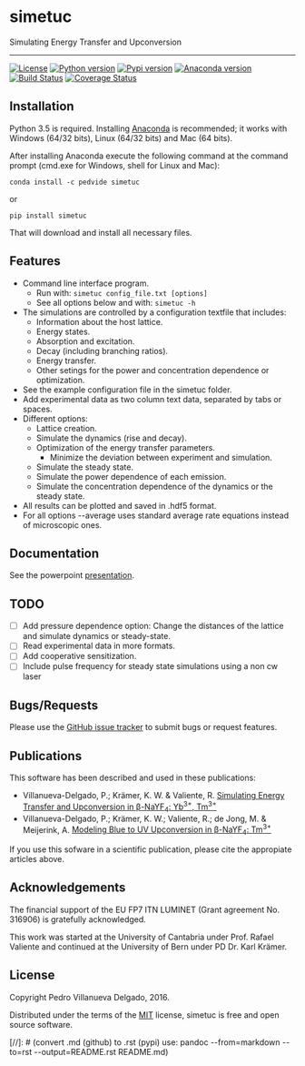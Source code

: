 # simetuc
Simulating Energy Transfer and Upconversion

------

[![License](https://img.shields.io/github/license/pedvide/simetuc.svg)](https://github.com/pedvide/simetuc/blob/master/LICENSE.txt)
[![Python version](https://img.shields.io/pypi/pyversions/simetuc.svg)](https://pypi.python.org/pypi/simetuc)
[![Pypi version](https://img.shields.io/pypi/v/simetuc.svg)](https://pypi.python.org/pypi/simetuc)
[![Anaconda version](https://anaconda.org/pedvide/simetuc/badges/version.svg)](https://anaconda.org/pedvide/simetuc)
[![Build Status](https://travis-ci.org/pedvide/simetuc.svg?branch=master)](https://travis-ci.org/pedvide/simetuc)
[![Coverage Status](https://coveralls.io/repos/github/pedvide/simetuc/badge.svg?branch=master)](https://coveralls.io/github/pedvide/simetuc?branch=master)


## Installation

Python 3.5 is required.
Installing [Anaconda](https://www.continuum.io/downloads) is recommended; it works with Windows (64/32 bits), Linux (64/32 bits) and Mac (64 bits).

After installing Anaconda execute the following command at the command prompt (cmd.exe for Windows, shell for Linux and Mac):


    conda install -c pedvide simetuc

or

    pip install simetuc
    
That will download and install all necessary files.

## Features

* Command line interface program.
    * Run with: `simetuc config_file.txt [options]`
    * See all options below and with: `simetuc -h`
* The simulations are controlled by a configuration textfile that includes:
    * Information about the host lattice.
    * Energy states.
    * Absorption and excitation.
    * Decay (including branching ratios).
    * Energy transfer.
    * Other setings for the power and concentration dependence or optimization.
* See the example configuration file in the simetuc folder.
* Add experimental data as two column text data, separated by tabs or spaces.
* Different options:
    * Lattice creation.
    * Simulate the dynamics (rise and decay).
    * Optimization of the energy transfer parameters.
        * Minimize the deviation between experiment and simulation.
    * Simulate the steady state.
    * Simulate the power dependence of each emission.
    * Simulate the concentration dependence of the dynamics or the steady state.
* All results can be plotted and saved in .hdf5 format.
* For all options --average uses standard average rate equations instead of microscopic ones.

## Documentation

See the powerpoint [presentation](docs/simetuc_presentation).

## TODO

 - [ ] Add pressure dependence option: Change the distances of the lattice and simulate dynamics or steady-state.
 - [ ] Read experimental data in more formats.
 - [ ] Add cooperative sensitization.
 - [ ] Include pulse frequency for steady state simulations using a non cw laser

## Bugs/Requests

Please use the [GitHub issue tracker](https://github.com/pedvide/simetuc/issues) to submit bugs or request features.

## Publications

This software has been described and used in these publications:

 - Villanueva-Delgado, P.; Krämer, K. W. & Valiente, R. [Simulating Energy Transfer and Upconversion in β-NaYF<sub>4</sub>: Yb<sup>3+</sup>, Tm<sup>3+</sup>](http://pubs.acs.org/doi/10.1021/acs.jpcc.5b06770)
 - Villanueva-Delgado, P.; Krämer, K. W.; Valiente, R.; de Jong, M. & Meijerink, A. [Modeling Blue to UV Upconversion in β-NaYF<sub>4</sub>: Tm<sup>3+</sup>](http://pubs.rsc.org/en/Content/ArticleLanding/2016/CP/C6CP04347J#!divAbstract)

If you use this sofware in a scientific publication, please cite the appropiate articles above.

## Acknowledgements

The financial support of the EU FP7 ITN LUMINET (Grant agreement No. 316906) is gratefully acknowledged.

This work was started at the University of Cantabria under Prof. Rafael Valiente and continued at the University of Bern under PD Dr. Karl Krämer.

## License

Copyright Pedro Villanueva Delgado, 2016.

Distributed under the terms of the [MIT](LICENSE.txt) license, simetuc is free and open source software.

[//]: # (convert .md (github) to .rst (pypi) use: pandoc --from=markdown --to=rst --output=README.rst README.md)
